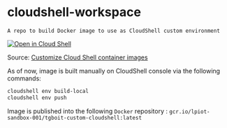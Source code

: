 # cloudshell-workspace
    A repo to build Docker image to use as CloudShell custom environment  

[![Open in Cloud Shell](https://gstatic.com/cloudssh/images/open-btn.svg)](https://shell.cloud.google.com/cloudshell/editor?cloudshell_git_repo=https://github.com/theGarageBandOfIT/cloudshell-workspace.git&cloudshell_image=gcr.io/lpiot-sandbox-001/tgboit-custom-cloudshell:latest?hl=en_US&show=ide&cloudshell_workspace=%2Fworkspace)

Source: [Customize Cloud Shell container images](https://cloud.google.com/shell/docs/customizing-container-image)  

As of now, image is built manually on CloudShell console via the following commands:

```bash
cloudshell env build-local
cloudshell env push
```

Image is published into the following `Docker` repository : `gcr.io/lpiot-sandbox-001/tgboit-custom-cloudshell:latest`
